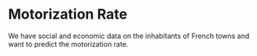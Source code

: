 # Motorization Rate

We have social and economic data on the inhabitants of French towns and want to predict the motorization rate.

